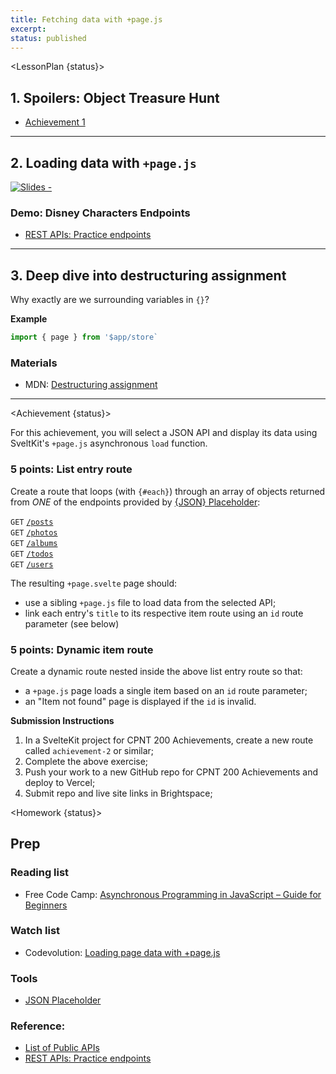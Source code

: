 ```yaml
---
title: Fetching data with +page.js
excerpt: 
status: published
---
```

<script>
	import Homework from "$lib/components/Homework.svelte";
	import LessonPlan from "$lib/components/LessonPlan.svelte";
	import LabTime from "$lib/components/LabTime.svelte";
	import Achievement from "$lib/components/Achievement.svelte";
</script>

<LessonPlan {status}>

## 1. Spoilers: Object Treasure Hunt
- [Achievement 1](/courses/cpnt-200/day-1#achievement)

---

## 2. Loading data with `+page.js`
[![Slides - ](/images/slides/sveltekit-loading-data.png)](https://sait-wbdv.github.io/slides/w23/cpnt-200/sveltekit-loading-data.html)

### Demo: Disney Characters Endpoints
- [REST APIs: Practice endpoints](https://gist.github.com/acidtone/673dfc5c11ce06e9e8cd6ce33609eb3c)

---

## 3. Deep dive into destructuring assignment
Why exactly are we surrounding variables in `{}`?

**Example**
```js
import { page } from '$app/store`
```

### Materials
- MDN: [Destructuring assignment](https://developer.mozilla.org/en-US/docs/Web/JavaScript/Reference/Operators/Destructuring_assignment)

</LessonPlan>

---

<Achievement {status}>

For this achievement, you will select a JSON API and display its data using SveltKit's `+page.js` asynchronous `load` function.

### 5 points: List entry route
Create a route that loops (with `{#each}`) through an array of objects returned from _ONE_ of the endpoints provided by [\{JSON\} Placeholder](https://jsonplaceholder.typicode.com/):

`GET` [`/posts`](https://jsonplaceholder.typicode.com/posts)<br>
`GET` [`/photos`](https://jsonplaceholder.typicode.com/photos)<br>
`GET` [`/albums`](https://jsonplaceholder.typicode.com/albums)<br>
`GET` [`/todos`](https://jsonplaceholder.typicode.com/todos)<br>
`GET` [`/users`](https://jsonplaceholder.typicode.com/users)

The resulting `+page.svelte` page should:
- use a sibling `+page.js` file to load data from the selected API;
- link each entry's `title` to its respective item route using an `id` route parameter (see below)

### 5 points: Dynamic item route
Create a dynamic route nested inside the above list entry route so that:
- a `+page.js` page loads a single item based on an `id` route parameter;
- an "Item not found" page is displayed if the `id` is invalid.

**Submission Instructions**
1. In a SvelteKit project for CPNT 200 Achievements, create a new route called `achievement-2` or similar;
2. Complete the above exercise;
3. Push your work to a new GitHub repo for CPNT 200 Achievements and deploy to Vercel;
4. Submit repo and live site links in Brightspace;

</Achievement>

<Homework {status}>

## Prep
### Reading list
- Free Code Camp: [Asynchronous Programming in JavaScript – Guide for Beginners](https://www.freecodecamp.org/news/asynchronous-programming-in-javascript/)

### Watch list
- Codevolution: [Loading page data with +page.js](https://www.youtube.com/watch?v=iBctrIOg-Jw)

### Tools
- [JSON Placeholder](https://jsonplaceholder.typicode.com/)

### Reference: 
- [List of Public APIs](https://github.com/public-apis/public-apis)
- [REST APIs: Practice endpoints](https://gist.github.com/acidtone/673dfc5c11ce06e9e8cd6ce33609eb3c)

</Homework>